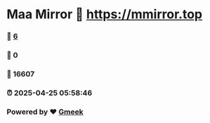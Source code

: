# Maa Mirror :link: https://mmirror.top 
### :page_facing_up: [6](https://mmirror.top/tag.html) 
### :speech_balloon: 0 
### :hibiscus: 16607 
### :alarm_clock: 2025-04-25 05:58:46 
### Powered by :heart: [Gmeek](https://github.com/Meekdai/Gmeek)
